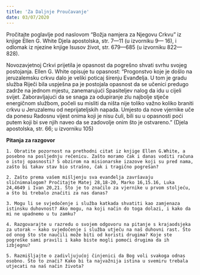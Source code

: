 ```yaml
---
title: 'Za Daljnje Proučavanje'
date: 03/07/2020
---
```


Pročitajte poglavlje pod naslovom “Božja namjera za Njegovu Crkvu” iz knjige Ellen G. White Djela apostolska, str. 7—11 (u izvorniku 9— 16), i odlomak iz njezine knjige Isusov život, str. 679—685 (u izvorniku 822—828).

Novozavjetnoj Crkvi prijetila je opasnost da pogrešno shvati svrhu svojeg postojanja. Ellen G. White opisuje tu opasnost: “Progonstvo koje je došlo na jeruzalemsku crkvu dalo je veliki poticaj širenju Evanđelja. U tom je gradu služba Riječi bila uspješna pa je postojala opasnost da se učenici predugo zadrže na jednom mjestu, zanemarujući Spasiteljev nalog da idu u cijeli svijet. Zaboravljajući da se snaga za odupiranje zlu najbolje stječe energičnom službom, počeli su misliti da ništa nije toliko važno koliko braniti crkvu u Jeruzalemu od neprijateljskih napada. Umjesto da nove vjernike uče da ponesu Radosnu vijest onima koji je nisu čuli, bili su u opasnosti poći putem koji bi sve njih naveo da se zadovolje onim što je ostvareno.” (Djela apostolska, str. 66; u izvorniku 105)

**Pitanja za razgovor**

`1.	Obratite pozornost na prethodni citat iz knjige Ellen G.White, a posebno na posljednju rečenicu. Zašto moramo čak i danas voditi računa o istoj opasnosti? S obzirom na misionarske izazove koji su pred nama, zašto bi takav stav bio strašno, čak i tragično pogrešan?`

`2.	Zašto prema vašem mišljenju sva evanđelja završavaju sličnimnalogom? Pročitajte Matej 28,18-20, Marko 16,15.16, Luka 24,4649 i Ivan 20,21. Što je to značilo za vjernike u prvom stoljeću, a što bi trebalo značiti za nas danas?`

`3.	Mogu li se svjedočenje i služba katkada shvatiti kao zamjenaza istinsku duhovnost? Ako mogu, na koji način do toga dolazi, i kako da mi ne upadnemo u tu zamku?`

`4.	Razgovarajte u razredu o svojem odgovoru na pitanje s krajaodsjeka za utorak — kako svjedočenje i služba utječu na naš duhovni rast. Što od onog što ste naučili može biti od koristi drugima? Koje ste pogreške sami pravili i kako biste mogli pomoći drugima da ih izbjegnu?`

`5.	Razmišljajte o zadivljujućoj činjenici da Bog voli svakoga odnas osobno. Što to znači? Kako bi ta najvažnija istina u svemiru trebala utjecati na naš način života?`